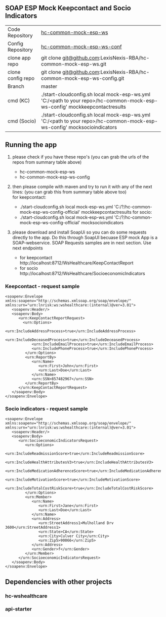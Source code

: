## SOAP ESP Mock Keepcontact and Socio Indicators

|  |  |
--- | --- 
|Code Repository |[hc-common-mock-esp-ws]( https://github.com/LexisNexis-RBA/hc-common-mock-esp-ws) |
|Config Repository |[hc-common-mock-esp-ws-conf](https://github.com/LexisNexis-RBA/hc-common-mock-esp-ws-conf) |
|clone app repo | git clone git@github.com:LexisNexis-RBA/hc-common-mock-esp-ws.git||
|clone config repo | git clone git@github.com:LexisNexis-RBA/hc-common-mock-esp-ws-config.git||
|Branch| master ||
|cmd (KC)|./start-cloudconfig.sh local mock-esp-ws.yml 'C:/\<path to your repo\>/hc-common-mock-esp-ws-config' mockkeepcontactresults ||
|cmd (Socio)|./start-cloudconfig.sh local mock-esp-ws.yml 'C:/\<path to your repo\>/hc-common-mock-esp-ws-config' mocksocioindicators ||


## Running the app
1) please check if you have these repo's (you can grab the urls of the repos from summary table above)
    - hc-common-mock-esp-ws
    - hc-common-mock-esp-ws-config

2) then please compile with maven and try to run it with any of the next lines: (you can grab this from summary table above too)   
    for keepcontact:
    - ./start-cloudconfig.sh local mock-esp-ws.yml 'C:/?/hc-common-mock-esp-ws-config-official' mockkeepcontactresults
    for socio:
    - ./start-cloudconfig.sh local mock-esp-ws.yml 'C:/?/hc-common-mock-esp-ws-config-official' mocksocioindicators

3) please download and install SoapUi so you can do some requests directly to the app. Do this through SoapUI becuase ESP mock App is a SOAP-webservice. SOAP Requests samples are in next section. Use next endpoints 
    - for keepcontact http://localhost:8712/WsHealthcare/KeepContactReport
    - for socio http://localhost:8712/WsHealthcare/SocioeconomicIndicators


### Keepcontact - request sample

	<soapenv:Envelope xmlns:soapenv="http://schemas.xmlsoap.org/soap/envelope/" xmlns:urn="urn:lnrisk:ws:wshealthcare:(internal)@ver=3.01">
	   <soapenv:Header/>
	   <soapenv:Body>
	      <urn:KeepContactReportRequest>
	      	<urn:Options>
	            <urn:IncludeAddressProcess>true</urn:IncludeAddressProcess>
	            <urn:IncludeDeceasedProcess>true</urn:IncludeDeceasedProcess>
	            <urn:IncludeEmailProcess>true</urn:IncludeEmailProcess>
	            <urn:IncludePhoneProcess>true</urn:IncludePhoneProcess>
	         </urn:Options>
	         <urn:ReportBy>
	            <urn:Name>
	               <urn:First>John</urn:First>
	               <urn:Last>Doe</urn:Last>
	            </urn:Name>
	            <urn:SSN>857482967</urn:SSN>
	         </urn:ReportBy>
	      </urn:KeepContactReportRequest>
	   </soapenv:Body>
	</soapenv:Envelope>


### Socio indicators - request sample 
	<soapenv:Envelope xmlns:soapenv="http://schemas.xmlsoap.org/soap/envelope/" xmlns:urn="urn:lnrisk:ws:wshealthcare:(internal)@ver=3.01">
	   <soapenv:Header/>
	   <soapenv:Body>
	      <urn:SocioeconomicIndicatorsRequest>
	         <urn:Options>
	            <urn:IncludeReadmissionScore>true</urn:IncludeReadmissionScore>
	            <urn:IncludeHealthAttributesV3>true</urn:IncludeHealthAttributesV3>
	            <urn:IncludeMedicationAdherenceScore>true</urn:IncludeMedicationAdherenceScore>
	            <urn:IncludeMotivationScore>true</urn:IncludeMotivationScore>
	            <urn:IncludeTotalCostRiskScore>true</urn:IncludeTotalCostRiskScore>
	         </urn:Options>
	         <urn:Member>
	            <urn:Name>
	               <urn:First>Jane</urn:First>
	               <urn:Last>Doe</urn:Last>
	            </urn:Name>
	            <urn:Address>
	               <urn:StreetAddress1>Mulholland Drv 3600</urn:StreetAddress1>
	               <urn:State>CA</urn:State>
	               <urn:City>Culver City</urn:City>
	               <urn:Zip5>90066</urn:Zip5>
	            </urn:Address>
	            <urn:Gender>f</urn:Gender>
	         </urn:Member>
	      </urn:SocioeconomicIndicatorsRequest>
	   </soapenv:Body>
	</soapenv:Envelope>  

## Dependencies with other projects
  ### hc-wshealthcare
  ### api-starter
 
